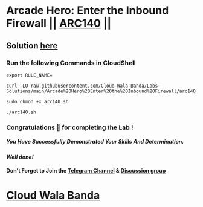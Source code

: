 # Arcade Hero: Enter the Inbound Firewall || [ARC140](https://www.cloudskillsboost.google/focuses/85629?parent=catalog) ||

## Solution [here](https://youtu.be/_OUl0pmEZ-Y)

### Run the following Commands in CloudShell

```
export RULE_NAME=
```
```
curl -LO raw.githubusercontent.com/Cloud-Wala-Banda/Labs-Solutions/main/Arcade%20Hero%20Enter%20the%20Inbound%20Firewall/arc140.sh

sudo chmod +x arc140.sh

./arc140.sh
```

### Congratulations 🎉 for completing the Lab !

##### *You Have Successfully Demonstrated Your Skills And Determination.*

#### *Well done!*

#### Don't Forget to Join the [Telegram Channel](https://t.me/cloudwalabanda) & [Discussion group](https://t.me/cloudwalabandachats)

# [Cloud Wala Banda](https://www.youtube.com/@cloudwalabanda)
